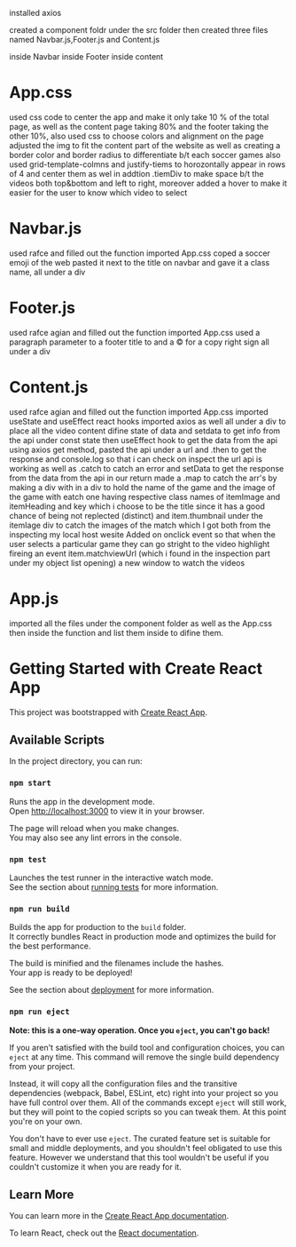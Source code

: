installed axios 

created a component foldr under the src folder 
then created three files named Navbar.js,Footer.js and Content.js 

inside Navbar 
inside Footer
inside content 

# App.css
used css code to center the app and make it only take 10 % of the total page, as well as the content page taking 80% and the footer taking the other 10%, also used css to choose colors and alignment on the page
adjusted the img to fit the content part of the website as well as creating a border color and border radius to differentiate b/t each soccer games 
also used grid-template-colmns and justify-tiems to horozontally appear in rows of 4 and center them as wel
in addtion .tiemDiv to make space b/t the videos both top&bottom and left to right, moreover added a hover to make it easier for the user to know which video to select



# Navbar.js
used rafce and filled out the function 
imported App.css
coped a soccer emoji of the web pasted it next to the title on navbar and gave it a class name, all under a div

# Footer.js
used rafce agian and filled out the function 
imported App.css
used a paragraph parameter to a footer title to and a &copy; for a copy right sign all under a div


# Content.js
used rafce agian and filled out the function 
imported App.css
imported useState and useEffect react hooks 
imported axios as well 
all under a div to place all the video content 
difine state of data and setdata to get info from the api under const state 
then useEffect hook to get the data from the api using axios get method, pasted the api under a url and 
.then to get the response and console.log so that i can check on inspect the url api is working 
as well as .catch to catch an error  and setData to get the response from the data from the api
in our return made a .map to catch the arr's by making a div with in a div to hold the name of the game and the image of the game with eatch one having respective class names of itemImage and itemHeading and key which i choose to be the title since it has a good chance of being not replected (distinct) and item.thumbnail under the itemIage div to catch the images of the match which I got both from the inspecting my local host wesite
Added on onclick event so that when the user selects a particular game they can go stright to the video highlight fireing an event item.matchviewUrl (which i found in the inspection part under my object list opening) a new window to watch the videos 

# App.js

imported all the files under the component folder as well as the App.css then inside the function and list them inside to difine them.  






# Getting Started with Create React App

This project was bootstrapped with [Create React App](https://github.com/facebook/create-react-app).

## Available Scripts

In the project directory, you can run:

### `npm start`

Runs the app in the development mode.\
Open [http://localhost:3000](http://localhost:3000) to view it in your browser.

The page will reload when you make changes.\
You may also see any lint errors in the console.

### `npm test`

Launches the test runner in the interactive watch mode.\
See the section about [running tests](https://facebook.github.io/create-react-app/docs/running-tests) for more information.

### `npm run build`

Builds the app for production to the `build` folder.\
It correctly bundles React in production mode and optimizes the build for the best performance.

The build is minified and the filenames include the hashes.\
Your app is ready to be deployed!

See the section about [deployment](https://facebook.github.io/create-react-app/docs/deployment) for more information.

### `npm run eject`

**Note: this is a one-way operation. Once you `eject`, you can't go back!**

If you aren't satisfied with the build tool and configuration choices, you can `eject` at any time. This command will remove the single build dependency from your project.

Instead, it will copy all the configuration files and the transitive dependencies (webpack, Babel, ESLint, etc) right into your project so you have full control over them. All of the commands except `eject` will still work, but they will point to the copied scripts so you can tweak them. At this point you're on your own.

You don't have to ever use `eject`. The curated feature set is suitable for small and middle deployments, and you shouldn't feel obligated to use this feature. However we understand that this tool wouldn't be useful if you couldn't customize it when you are ready for it.

## Learn More

You can learn more in the [Create React App documentation](https://facebook.github.io/create-react-app/docs/getting-started).

To learn React, check out the [React documentation](https://reactjs.org/).

